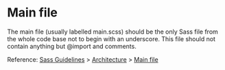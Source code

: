 # Main file

The main file (usually labelled main.scss) should be the only Sass file from the whole code base not
to begin with an underscore. This file should not contain anything but @import and comments.

Reference: [Sass Guidelines](https://sass-guidelin.es/) >
[Architecture](https://sass-guidelin.es/#architecture) >
[Main file](https://sass-guidelin.es/#main-file)
